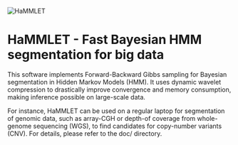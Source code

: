![HaMMLET](https://github.com/wiedenhoeft/HaMMLET/blob/dev/logo/logo-round-250px.png)

HaMMLET - Fast Bayesian HMM segmentation for big data
=====================================================

This software implements Forward-Backward Gibbs sampling for Bayesian segmentation in Hidden Markov Models (HMM). It uses dynamic wavelet compression to drastically improve convergence and memory consumption, making inference possible on large-scale data. 

For instance, HaMMLET can be used on a regular laptop for segmentation of genomic data, such as array-CGH or depth-of coverage from whole-genome sequencing (WGS), to find candidates for copy-number variants (CNV). For details, please refer to the doc/ directory.
